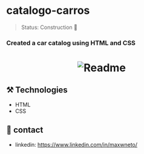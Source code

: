 # catalogo-carros

> Status: Construction 🚧

### Created a car catalog using HTML and CSS

<h1 align="center">
  <img alt="Readme" title="Readme" src="https://user-images.githubusercontent.com/87916631/169937259-1fb3736a-7473-47f0-a3f6-81c13aeb67ac.png"/>
</h1>

## ⚒️ Technologies
+ HTML
+ CSS

## 📲 contact
+ linkedin: https://www.linkedin.com/in/maxwneto/

